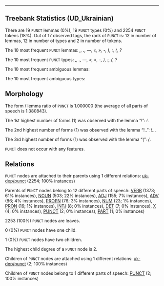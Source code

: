 

--------------------------------------------------------------------------------

## Treebank Statistics (UD_Ukrainian)

There are 19 `PUNCT` lemmas (0%), 19 `PUNCT` types (0%) and 2254 `PUNCT` tokens (18%).
Out of 17 observed tags, the rank of `PUNCT` is: 12 in number of lemmas, 12 in number of types and 2 in number of tokens.

The 10 most frequent `PUNCT` lemmas: <em>,, ., —, «, », -, ), :, (, ?</em>

The 10 most frequent `PUNCT` types:  <em>,, ., —, «, », -, ), :, (, ?</em>

The 10 most frequent ambiguous lemmas: 

The 10 most frequent ambiguous types:  



## Morphology

The form / lemma ratio of `PUNCT` is 1.000000 (the average of all parts of speech is 1.380843).

The 1st highest number of forms (1) was observed with the lemma “!”: <em>!</em>.

The 2nd highest number of forms (1) was observed with the lemma “!..”: <em>!..</em>.

The 3rd highest number of forms (1) was observed with the lemma “(”: <em>(</em>.

`PUNCT` does not occur with any features.


## Relations

`PUNCT` nodes are attached to their parents using 1 different relations: [uk-dep/punct]() (2254; 100% instances)

Parents of `PUNCT` nodes belong to 12 different parts of speech: [VERB]() (1373; 61% instances), [NOUN]() (503; 22% instances), [ADJ]() (155; 7% instances), [ADV]() (86; 4% instances), [PROPN]() (76; 3% instances), [NUM]() (23; 1% instances), [PRON]() (16; 1% instances), [INTJ]() (8; 0% instances), [DET]() (7; 0% instances), [X]() (4; 0% instances), [PUNCT]() (2; 0% instances), [PART]() (1; 0% instances)

2253 (100%) `PUNCT` nodes are leaves.

0 (0%) `PUNCT` nodes have one child.

1 (0%) `PUNCT` nodes have two children.

The highest child degree of a `PUNCT` node is 2.

Children of `PUNCT` nodes are attached using 1 different relations: [uk-dep/punct]() (2; 100% instances)

Children of `PUNCT` nodes belong to 1 different parts of speech: [PUNCT]() (2; 100% instances)

